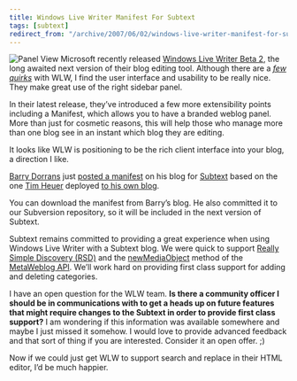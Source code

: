 ```yaml
---
title: Windows Live Writer Manifest For Subtext
tags: [subtext]
redirect_from: "/archive/2007/06/02/windows-live-writer-manifest-for-subtext.aspx/"
---
```


![Panel
View](https://haacked.com/images/haacked_com/WindowsLiveWriter/WindowsLiveWriterManifestForSubtext_DE77/wlmPanel_1_1.png)
Microsoft recently released [Windows Live Writer Beta
2](http://writer.live.com/ "Windows Live Writer"), the long awaited next
version of their blog editing tool. Although there are a *[few
quirks](https://haacked.com/archive/2006/08/14/WindowsLiveWriterFirstImpression.aspx "First Impression of Windows Live Writer")*
with WLW, I find the user interface and usability to be really nice.
They make great use of the right sidebar panel.

In their latest release, they’ve introduced a few more extensibility
points including a Manifest, which allows you to have a branded weblog
panel. More than just for cosmetic reasons, this will help those who
manage more than one blog see in an instant which blog they are editing.

It looks like WLW is positioning to be the rich client interface into
your blog, a direction I like.

[Barry Dorrans](http://idunno.org/ "idunno.rog - Barry’s Blog") just
[posted a
manifest](http://idunno.org/archive/2007/06/03/simple-windows-live-writer-manifest-for-subtext.aspx "Simple Windows Live Writer Manifest for Subtext")
on his blog for [Subtext](http://subtextproject.com/ "Subtext Project")
based on the one [Tim
Heuer](http://www.timheuer.com/blog/ "Method ~ of ~ failed - Tim’s Blog")
deployed [to his own
blog](http://www.timheuer.com/blog/archive/2007/05/30/14110.aspx "New Windows Live Writer Avail").

You can download the manifest from Barry’s blog. He also committed it to
our Subversion repository, so it will be included in the next version of
Subtext.

Subtext remains committed to providing a great experience when using
Windows Live Writer with a Subtext blog. We were quick to support
[Really Simple Discovery
(RSD)](https://haacked.com/archive/2006/08/15/WhatIsReallySimpleDiscoveryRSD.aspx "What is Really Simple Discovery?")
and the
[newMediaObject](http://www.xmlrpc.com/metaWeblogApi#metaweblognewmediaobject "newMediaObject method")
method of the [MetaWeblog
API](http://www.xmlrpc.com/metaWeblogApi "MetaWeblog API"). We’ll work
hard on providing first class support for adding and deleting
categories.

I have an open question for the WLW team. **Is there a community officer
I should be in communications with to get a heads up on future features
that might require changes to the Subtext in order to provide first
class support?** I am wondering if this information was available
somewhere and maybe I just missed it somehow. I would love to provide
advanced feedback and that sort of thing if you are interested. Consider
it an open offer. ;)

Now if we could just get WLW to support search and replace in their HTML
editor, I’d be much happier.

